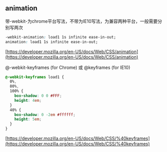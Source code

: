 ## animation

带-webkit-为chrome平台写法，不带为IE10写法，为兼容两种平台，一般需要分别写两次

```css
-webkit-animation: load1 1s infinite ease-in-out;
animation: load1 1s infinite ease-in-out;
```

[https://developer.mozilla.org/en-US/docs/Web/CSS/animation](https://developer.mozilla.org/en-US/docs/Web/CSS/animation)

@-webkit-keyframes (for Chrome) 或 @keyframes (for IE10)

```css
@-webkit-keyframes load1 {
  0%,
  80%,
  100% {
    box-shadow: 0 0 #FFF;
    height: 4em;
  }
  40% {
    box-shadow: 0 -2em #ffffff;
    height: 5em;
  }
}
```

[https://developer.mozilla.org/en-US/docs/Web/CSS/%40keyframes](https://developer.mozilla.org/en-US/docs/Web/CSS/%40keyframes)